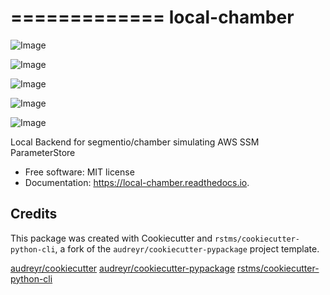 =============
local-chamber
=============


![Image](https://img.shields.io/github/license/rstms/local_chamber)

![Image](https://img.shields.io/pypi/v/local_chamber.svg)


![Image](https://circleci.com/gh/rstms/local_chamber/tree/master.svg?style=shield)

![Image](https://readthedocs.org/projects/local-chamber/badge/?version=latest)

![Image](https://pyup.io/repos/github/rstms/local_chamber/shield.svg)

Local Backend for segmentio/chamber simulating AWS SSM ParameterStore


* Free software: MIT license
* Documentation: https://local-chamber.readthedocs.io.



Credits
-------

This package was created with Cookiecutter and `rstms/cookiecutter-python-cli`, a fork of the `audreyr/cookiecutter-pypackage` project template.

[audreyr/cookiecutter](https://github.com/audreyr/cookiecutter)
[audreyr/cookiecutter-pypackage](https://github.com/audreyr/cookiecutter-pypackage)
[rstms/cookiecutter-python-cli](https://github.com/rstms/cookiecutter-python-cli)

